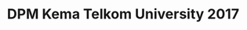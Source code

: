 ---
layout:   certificate
title:    "DPM Kema Telkom University 2017"
slug:     ormawa-dpmkema17
category: ormawa
issuer:   "DPM Kema Telkom University"
---